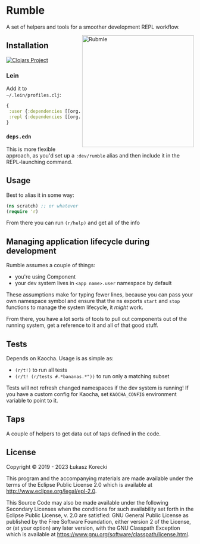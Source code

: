 # Rumble

A set of helpers and tools for a smoother development REPL workflow.

<img alt="Rubmle" height="300" align="right" src="https://w7.pngwing.com/pngs/998/690/png-transparent-rumble-transformers-the-game-shockwave-soundwave-transformers-fictional-character-transformers-the-movie-transformers-the-game.png" />

## Installation

[![Clojars Project](https://img.shields.io/clojars/v/org.clojars.lukaszkorecki/rumble.svg)](https://clojars.org/org.clojars.lukaszkorecki/rumble)

### Lein

Add it to `~/.lein/profiles.clj`:

```clojure
{
 :user {:dependencies [[org.clojars.lukaszkorecki/rumble "RELEASE"]]}
 :repl {:dependencies [[org.clojars.lukaszkorecki/rumble "RELEASE"]]}
}
```

### `deps.edn`

This is more flexible approach, as you'd set up a `:dev/rumble` alias and then include it in the REPL-launching command.


## Usage

Best to alias it in some way:

```clojure
(ns scratch) ;; or whatever
(require 'r)
```


From there you can run `(r/help)` and get all of the info


## Managing application lifecycle during development

Rumble assumes a couple of things:

- you're using Component
- your dev system lives in `<app name>.user` namespace by default

These assumptions make for typing fewer lines, because you can pass your own namespace symbol and ensure that the ns exports `start` and `stop` functions to manage the system lifecycle, it *might* work.

From there, you have a lot sorts of tools to pull out components out of the running system, get a reference to it and all of that good stuff.

## Tests

Depends on Kaocha. Usage is as simple as:

- `(r/t!)` to run all tests
- `(r/t! (r/tests #.*bananas.*"))` to run only a matching subset

Tests will not refresh changed namespaces if the dev system is running!
If you have a custom config for Kaocha, set `KAOCHA_CONFIG` environment variable to point to it.

## Taps

A couple of helpers to get data out of taps defined in the code.


## License

Copyright © 2019 - 2023  Łukasz Korecki

This program and the accompanying materials are made available under the
terms of the Eclipse Public License 2.0 which is available at
http://www.eclipse.org/legal/epl-2.0.

This Source Code may also be made available under the following Secondary
Licenses when the conditions for such availability set forth in the Eclipse
Public License, v. 2.0 are satisfied: GNU General Public License as published by
the Free Software Foundation, either version 2 of the License, or (at your
option) any later version, with the GNU Classpath Exception which is available
at https://www.gnu.org/software/classpath/license.html.
